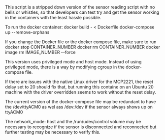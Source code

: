 This script is a stripped down version of the sensor reading script with no bells
or whistles, so that developers can test try and get the sensor working in the
containers with the least hassle possible.

To run the docker container:
docker build - < Dockerfile
docker-compose up --remove-orphans

If you change the Docker file or the docker compose file, make sure to run
docker stop CONTAINER_NUMBER
docker rm CONTAINER_NUMBER
docker image rm IMAGE_NUMBER --force

This version uses privileged mode and host mode. Instead of using privileged
mode, there is a way by modifying cgroup in the docker-compose file.

If there are issues with the native Linux driver for the MCP2221, the reset delay 
set to 20 should fix that, but running this containe on an Ubuntu 20 machine with the
driver overridden seems to work without the reset delay.

The current version of the docker-compose file may be redundant to have the
/dev/ttyACM0 as wel ass /dev:/dev if the sensor always shows up on ttyACM0

The network_mode: host and the /run/udev/control volume may be necessary
to recognize if the sensor is disconnected and reconnected but further testing
may be necessary to verify this.
